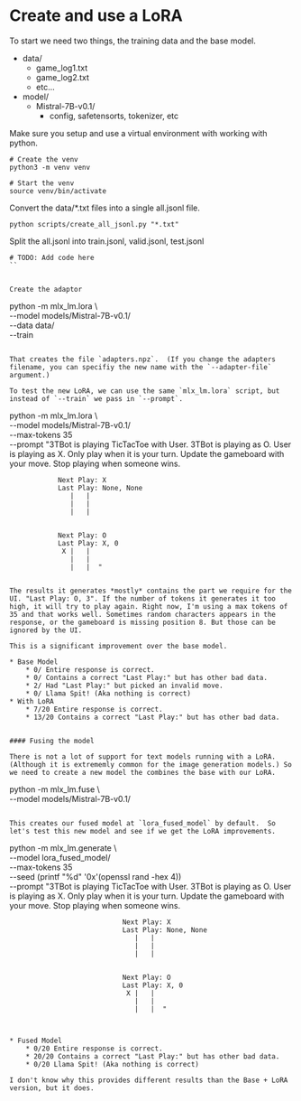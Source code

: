 # Create and use a LoRA


To start we need two things, the training data and the base model.

* data/
	* game_log1.txt
	* game_log2.txt
	* etc...
* model/
	* Mistral-7B-v0.1/
		* config, safetensorts, tokenizer, etc


Make sure you setup and use a virtual environment with working with python.

```
# Create the venv
python3 -m venv venv

# Start the venv
source venv/bin/activate
```



Convert the data/*.txt files into a single all.jsonl file.

```
python scripts/create_all_jsonl.py "*.txt"
```


Split the all.jsonl into train.jsonl, valid.jsonl, test.jsonl

```
# TODO: Add code here
``


Create the adaptor

```
python -m mlx_lm.lora \                                                                                                                                                                             
                         --model models/Mistral-7B-v0.1/ \
                         --data data/ \
                         --train
```

That creates the file `adapters.npz`.  (If you change the adapters filename, you can specifiy the new name with the `--adapter-file` argument.)

To test the new LoRA, we can use the same `mlx_lm.lora` script, but instead of `--train` we pass in `--prompt`.

```
python -m mlx_lm.lora \                                                                                                                                                                                 
                    --model models/Mistral-7B-v0.1/ \
                    --max-tokens 35 \
                    --prompt "3TBot is playing TicTacToe with User.
                3TBot is playing as O. User is playing as X.
                Only play when it is your turn.
                Update the gameboard with your move.
                Stop playing when someone wins.

                Next Play: X
                Last Play: None, None
                   |   |
                   |   |
                   |   |


                Next Play: O
                Last Play: X, 0
                 X |   |
                   |   |
                   |   |  "
```

The results it generates *mostly* contains the part we require for the UI. "Last Play: O, 3". If the number of tokens it generates it too high, it will try to play again. Right now, I'm using a max tokens of 35 and that works well. Sometimes random characters appears in the response, or the gameboard is missing position 8. But those can be ignored by the UI.

This is a significant improvement over the base model.

* Base Model
	* 0/ Entire response is correct. 
	* 0/ Contains a correct "Last Play:" but has other bad data.
	* 2/ Had "Last Play:" but picked an invalid move.
	* 0/ Llama Spit! (Aka nothing is correct)
* With LoRA 
	* 7/20 Entire response is correct. 
	* 13/20 Contains a correct "Last Play:" but has other bad data.


#### Fusing the model

There is not a lot of support for text models running with a LoRA. (Although it is extrememly common for the image generation models.) So we need to create a new model the combines the base with our LoRA.

```
python -m mlx_lm.fuse \                                                                                                                                                                               
                    --model models/Mistral-7B-v0.1/
```

This creates our fused model at `lora_fused_model` by default.  So let's test this new model and see if we get the LoRA improvements.

```
python -m mlx_lm.generate \                                                                                                                                                                            
                    --model lora_fused_model/ \
                    --max-tokens 35 \
                    --seed (printf "%d" '0x'(openssl rand -hex 4)) \
                    --prompt "3TBot is playing TicTacToe with User.
                                3TBot is playing as O. User is playing as X.
                                Only play when it is your turn.
                                Update the gameboard with your move.
                                Stop playing when someone wins.

                                Next Play: X
                                Last Play: None, None
                                   |   |
                                   |   |
                                   |   |


                                Next Play: O
                                Last Play: X, 0
                                 X |   |
                                   |   |
                                   |   |  "
```


* Fused Model
	* 0/20 Entire response is correct. 
	* 20/20 Contains a correct "Last Play:" but has other bad data.
	* 0/20 Llama Spit! (Aka nothing is correct)

I don't know why this provides different results than the Base + LoRA version, but it does.